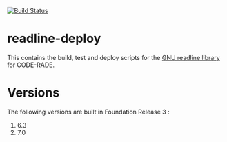 [![Build Status](https://ci.sagrid.ac.za/buildStatus/icon?job=readline-deploy)](https://ci.sagrid.ac.za/job/readline-deploy)

# readline-deploy

This contains the build, test and deploy scripts for the [GNU readline library](http://cnswww.cns.cwru.edu/php/chet/readline/rltop.html) for CODE-RADE.

# Versions

The following versions are built in Foundation Release 3 :

  1. 6.3
  1. 7.0
